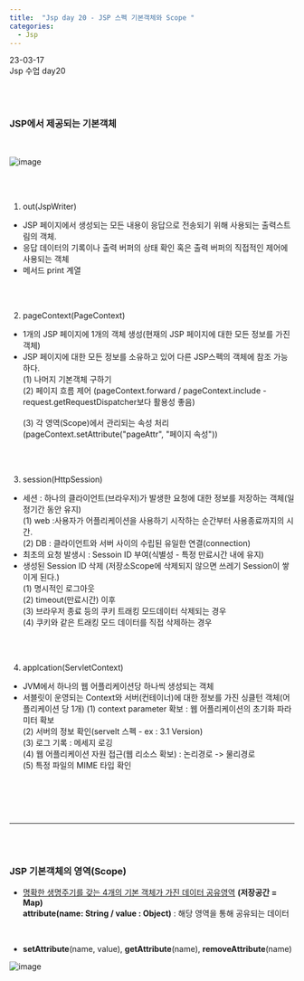 ```yaml
---
title:  "Jsp day 20 - JSP 스펙 기본객체와 Scope "
categories:
  - Jsp
---
```


23-03-17<br>
Jsp 수업 day20

<br><br>

### **JSP에서 제공되는 기본객체**

<br>

![image](https://user-images.githubusercontent.com/108390474/225890327-0a57d0ce-79ce-49f0-91a6-d11aba613f67.png)

<br><br>

1. out(JspWriter)
 - JSP 페이지에서 생성되는 모든 내용이 응답으로 전송되기 위해 사용되는 출력스트림의 객체.
 - 응답 데이터의 기록이나 출력 버퍼의 상태 확인 혹은 출력 버퍼의 직접적인 제어에 사용되는 객체
 - 메서드 print 계열

<br><br>


2. pageContext(PageContext)
 - 1개의 JSP 페이지에 1개의 객체 생성(현재의 JSP 페이지에 대한 모든 정보를 가진 객체)
 - JSP 페이지에 대한 모든 정보를 소유하고 있어 다른 JSP스펙의 객체에 참조 가능하다.<br>
   (1) 나머지 기본객체 구하기<br>
   (2) 페이지 흐름 제어 (pageContext.forward / pageContext.include - request.getRequestDispatcher보다 활용성 좋음)<br><br>
   (3) 각 영역(Scope)에서 관리되는 속성 처리 (pageContext.setAttribute("pageAttr", "페이지 속성"))<br>

<br><br>

3. session(HttpSession)
 -  세션 : 하나의 클라이언트(브라우저)가 발생한 요청에 대한 정보를 저장하는 객체(일정기간 동안 유지)<br>
      (1) web :사용자가 어플리케이션을 사용하기 시작하는 순간부터 사용종료까지의 시간.<br>
      (2) DB : 클라이언트와 서버 사이의 수립된 유일한 연결(connection)<br>
 - 최초의 요청 발생시 : Sessoin ID 부여(식별성 - 특정 만료시간 내에 유지)<br>
 - 생성된 Session ID 삭제 (저장소Scope에 삭제되지 않으면 쓰레기 Session이 쌓이게 된다.)<br>
      (1) 명시적인 로그아웃<br>
      (2) timeout(만료시간) 이후<br>
      (3) 브라우저 종료 등의 쿠키 트래킹 모드데이터 삭제되는 경우<br>
      (4) 쿠키와 같은 트래킹 모드 데이터를 직접 삭제하는 경우<br>

<br><br>

4. applcation(ServletContext)
 -  JVM에서 하나의 웹 어플리케이션당 하나씩 생성되는 객체
 -  서블릿이 운영되는 Context와 서버(컨테이너)에 대한 정보를 가진 싱클턴 객체(어플리케이션 당 1개)
  (1) context parameter 확보 : 웹 어플리케이션의 초기화 파라미터 확보<br>
  (2) 서버의 정보 확인(servelt 스펙 - ex : 3.1 Version)<br>
  (3) 로그 기록 : 메세지 로깅<br>
  (4) 웹 어플리케이션 자원 접근(웹 리소스 확보) : 논리경로 -> 물리경로<br>
  (5) 특정 파일의 MIME 타입 확인<br>
  
  <br><br>
  
  <br>
  <hr>
  <br><br>
  
  
  ### **JSP 기본객체의 영역(Scope)**
  
- <u>명확한 생명주기를 갖는 4개의 기본 객체가 가진 데이터 공유영역</u> **(저장공간 = Map)**<br>
  **attribute(name: String / value : Object)** : 해당 영역을 통해 공유되는 데이터<br>
  
<br>

- **setAttribute**(name, value), **getAttribute**(name), **removeAttribute**(name)<br>

![image](https://user-images.githubusercontent.com/108390474/225891242-fe388e27-c7a5-473f-8eb2-a891b5de916a.png)

<br><br>




